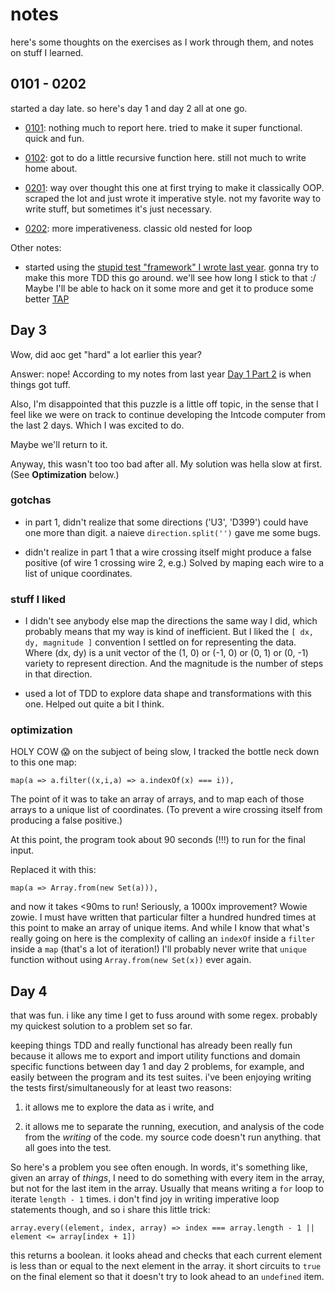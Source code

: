 # notes

here's some thoughts on the exercises as I work through them, and notes on stuff I learned.

## 0101 - 0202

started a day late. so here's day 1 and day 2 all at one go.

- [0101](https://github.com/chrisman/advent-of-code/blob/master/2019/src/0101.js):
  nothing much to report here. tried to make it super functional. quick and
  fun.

- [0102](https://github.com/chrisman/advent-of-code/blob/master/2019/src/0102.js):
  got to do a little recursive function here. still not much to write home
  about.

- [0201](https://github.com/chrisman/advent-of-code/blob/master/2019/src/0201.js):
  way over thought this one at first trying to make it classically OOP.
  scraped the lot and just wrote it imperative style. not my favorite way to
  write stuff, but sometimes it's just necessary.

- [0202](https://github.com/chrisman/advent-of-code/blob/master/2019/src/0202.js):
  more imperativeness. classic old nested for loop

Other notes:

- started using the
  [stupid test "framework" I wrote last year](https://github.com/chrisman/advent-of-code/blob/master/2019/test/tap.js).
  gonna try to make this more TDD this go around. we'll see how long I stick to
  that :/ Maybe I'll be able to hack on it some more and get it to produce some
  better [TAP](http://testanything.org/)

## Day 3

Wow, did aoc get "hard" a lot earlier this year?

Answer: nope! According to my notes from last year
[Day 1 Part 2](https://github.com/chrisman/advent-of-code/tree/master/2018/docs#day-1-part-2)
is when things got tuff.

Also, I'm disappointed that this puzzle is a little off topic, in the sense
that I feel like we were on track to continue developing the Intcode computer
from the last 2 days. Which I was excited to do.

Maybe we'll return to it.

Anyway, this wasn't too too bad after all. My solution was hella slow at first.
(See **Optimization** below.)

### gotchas

- in part 1, didn't realize that some directions ('U3', 'D399') could have one more than digit. a naieve `direction.split('')` gave me some bugs.

- didn't realize in part 1 that a wire crossing itself might produce a false positive (of wire 1 crossing wire 2, e.g.) Solved by maping each wire to a list of unique coordinates.

### stuff I liked

- I didn't see anybody else map the directions the same way I did, which probably means that my way is kind of inefficient. But I liked the `[ dx, dy, magnitude ]` convention I settled on for representing the data. Where (dx, dy) is a unit vector of the (1, 0) or (-1, 0) or (0, 1) or (0, -1) variety to represent direction. And the magnitude is the number of steps in that direction.

- used a lot of TDD to explore data shape and transformations with this one. Helped out quite a bit I think.

### optimization

HOLY COW 😱 on the subject of being slow, I tracked the bottle neck down to this one map:

```
map(a => a.filter((x,i,a) => a.indexOf(x) === i)),
```

The point of it was to take an array of arrays, and to map each of those arrays to a unique list of coordinates. (To prevent a wire crossing itself from producing a false positive.)

At this point, the program took about 90 seconds (!!!) to run for the final input.

Replaced it with this:

```
map(a => Array.from(new Set(a))),
```

and now it takes <90ms to run! Seriously, a 1000x improvement? Wowie zowie. I
must have written that particular filter a hundred hundred times at this point
to make an array of unique items. And while I know that what's really going on
here is the complexity of calling an `indexOf` inside a `filter` inside a `map`
(that's a lot of iteration!) I'll probably never write that `unique` function
without using `Array.from(new Set(x))` ever again.

## Day 4

that was fun. i like any time I get to fuss around with some regex. probably my
quickest solution to a problem set so far.

keeping things TDD and really functional has already been really fun because it
allows me to export and import utility functions and domain specific functions
between day 1 and day 2 problems, for example, and easily between the program
and its test suites. i've been enjoying writing the tests first/simultaneously
for at least two reasons:

1. it allows me to explore the data as i write, and

2. it allows me to separate the running, execution, and analysis of the code
   from the *writing* of the code. my source code doesn't run anything. that
   all goes into the test.

So here's a problem you see often enough. In words, it's something like, given
an array of *things*, I need to do something with every item in the array, but
not for the last item in the array. Usually that means writing a `for` loop to
iterate `length - 1` times. i don't find joy in writing imperative loop
statements though, and so i share this little trick:

```
array.every((element, index, array) => index === array.length - 1 || element <= array[index + 1])
```

this returns a boolean. it looks ahead and checks that each current element is
less than or equal to the next element in the array. it short circuits to
`true` on the final element so that it doesn't try to look ahead to an
`undefined` item.
